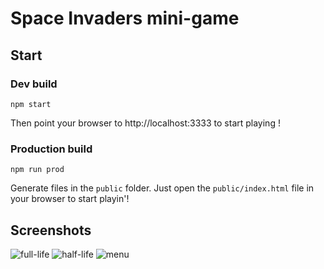 # Space Invaders mini-game

## Start

### Dev build

    npm start

Then point your browser to http://localhost:3333 to start playing !
### Production build

    npm run prod

Generate files in the `public` folder. Just open the `public/index.html` file in your browser to start playin'! 

## Screenshots

![full-life]("app/assets/images/full-life.png")
![half-life]("app/assets/images/half-life.png")
![menu]("app/assets/images/menu.png")
